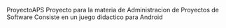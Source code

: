 ProyectoAPS
Proyecto para la materia de Administracion de Proyectos de Software 
Consiste en un juego didactico para Android